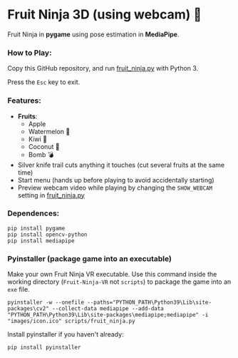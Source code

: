 # Fruit Ninja 3D (using webcam) 🍉

Fruit Ninja in **pygame** using pose estimation in **MediaPipe**.

### How to Play:

Copy this GitHub repository, and run [fruit_ninja.py](scripts/fruit_ninja.py) with Python 3.

Press the `Esc` key to exit.


### Features:
- **Fruits**:
  -   Apple 
  -   Watermelon 🍉
  -   Kiwi 🥝
  -   Coconut 🍊
  -   Bomb 💣
-   Silver knife trail cuts anything it touches (cut several fruits at the same time)
-   Start menu (hands up before playing to avoid accidentally starting)
-   Preview webcam video while playing by changing the `SHOW_WEBCAM` setting in [fruit_ninja.py](https://github.com/mmbaguette/Fruit-Ninja-VR/blob/main/scripts/fruit_ninja.py)

### Dependences:
```
pip install pygame
pip install opencv-python
pip install mediapipe
```


### Pyinstaller (package game into an executable)

Make your own Fruit Ninja VR executable. Use this command inside the working directory (`Fruit-Ninja-VR` not `scripts`) to package the game into an `exe` file. 
```
pyinstaller -w --onefile --paths="PYTHON_PATH\Python39\Lib\site-packages\cv2" --collect-data mediapipe --add-data "PYTHON_PATH\Python39\Lib\site-packages\mediapipe;mediapipe" -i "images/icon.ico" scripts/fruit_ninja.py
```
Install pyinstaller if you haven't already:
```
pip install pyinstaller
```
